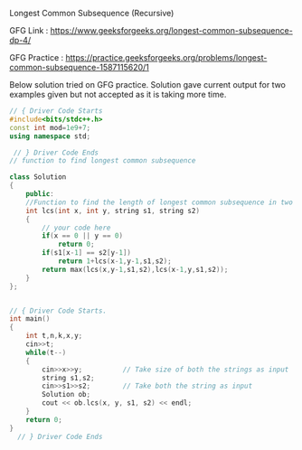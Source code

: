 



Longest Common Subsequence (Recursive)

GFG Link : https://www.geeksforgeeks.org/longest-common-subsequence-dp-4/

GFG Practice : https://practice.geeksforgeeks.org/problems/longest-common-subsequence-1587115620/1

Below solution tried on GFG practice.
Solution gave current output for two examples given but not accepted as it is taking more time.
``` c++
// { Driver Code Starts
#include<bits/stdc++.h>
const int mod=1e9+7;
using namespace std;

 // } Driver Code Ends
// function to find longest common subsequence

class Solution
{
    public:
    //Function to find the length of longest common subsequence in two strings.
    int lcs(int x, int y, string s1, string s2)
    {
        // your code here
        if(x == 0 || y == 0)
            return 0;
        if(s1[x-1] == s2[y-1])
            return 1+lcs(x-1,y-1,s1,s2);
        return max(lcs(x,y-1,s1,s2),lcs(x-1,y,s1,s2));
    }
};


// { Driver Code Starts.
int main()
{
    int t,n,k,x,y;
    cin>>t;
    while(t--)
    {
        cin>>x>>y;          // Take size of both the strings as input
        string s1,s2;
        cin>>s1>>s2;        // Take both the string as input
        Solution ob;
        cout << ob.lcs(x, y, s1, s2) << endl;
    }
    return 0;
}
  // } Driver Code Ends
```
